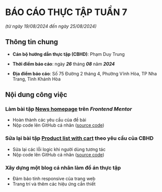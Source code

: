 # BÁO CÁO THỰC TẬP TUẦN 7

_(từ ngày 19/08/2024 đến ngày 25/08/2024)_

## Thông tin chung

- **Cán bộ hướng dẫn thực tập (CBHD)**: Phạm Duy Trung

- **Thời điểm báo cáo**: ngày ***26*** tháng ***08*** năm ***2024***

- **Địa điểm báo cáo**: Số 75 Đường 2 tháng 4, Phường Vĩnh Hòa, TP Nha Trang, Tỉnh Khánh Hòa

## Nội dung công việc

<section>
    <h3>Làm bài tập <a href="https://www.frontendmentor.io/challenges/news-homepage-H6SWTa1MFl">News homepage</a> trên <em>Frontend Mentor</em></h3>
    <ul>
        <li>Hoàn thành các yêu cầu của đề bài</li>
        <li>Nộp code lên GitHub cá nhân (<a href="">source code</a>)</li>
    </ul>
    <h3>Sửa lại bài tập <a href="https://www.frontendmentor.io/challenges/product-list-with-cart-5MmqLVAp_d">Product list with cart</a> theo yêu cầu của <strong>CBHD</strong></h3>
    <ul>
        <li>Sửa lại các lỗi logic khi người dùng tương tác</li>
        <li>Nộp code lên GitHub cá nhân (<a href="">source code</a>)</li>
    </ul>
    <h3>Xây dựng một blog cá nhân làm đồ án thực tập</h3>
    <ul>
        <li>Đảm bảo tính responsive của trang web</li>
        <li>Trang trí và thêm các hiệu ứng cần thiết</li>
    </ul>
</section>